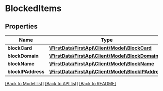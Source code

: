 # BlockedItems

## Properties
Name | Type | Description | Notes
------------ | ------------- | ------------- | -------------
**blockCard** | [**\FirstData\FirstApi\Client\Model\BlockCard**](BlockCard.md) |  | [optional] 
**blockDomain** | [**\FirstData\FirstApi\Client\Model\BlockDomain**](BlockDomain.md) |  | [optional] 
**blockName** | [**\FirstData\FirstApi\Client\Model\BlockName**](BlockName.md) |  | [optional] 
**blockIPAddress** | [**\FirstData\FirstApi\Client\Model\BlockIPAddress**](BlockIPAddress.md) |  | [optional] 

[[Back to Model list]](../README.md#documentation-for-models) [[Back to API list]](../README.md#documentation-for-api-endpoints) [[Back to README]](../README.md)


